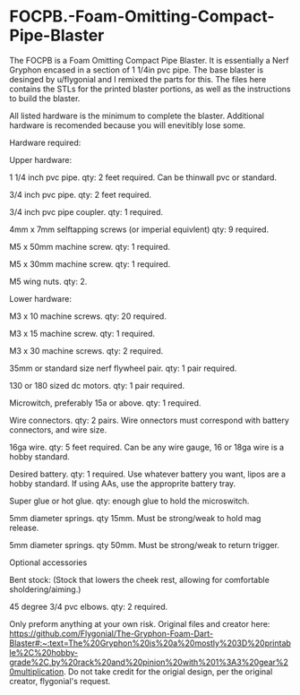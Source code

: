 # FOCPB.-Foam-Omitting-Compact-Pipe-Blaster
The FOCPB is a Foam Omitting Compact Pipe Blaster. It is essentially a Nerf Gryphon encased in a section of 1 1/4in pvc pipe. The base blaster is desinged by u/flygonial and I remixed the parts for this. The files here contains the STLs for the printed blaster portions, as well as the instructions to build the blaster.

All listed hardware is the minimum to complete the blaster. Additional hardware is recomended because you will enevitibly lose some. 

Hardware required:

 Upper hardware:

   1 1/4 inch pvc pipe. qty: 2 feet required. Can be thinwall pvc or standard.

   3/4 inch pvc pipe. qty: 2 feet required.

   3/4 inch pvc pipe coupler. qty: 1 required. 

   4mm x 7mm selftapping screws (or imperial equivlent) qty: 9 required. 

   M5 x 50mm machine screw. qty: 1 required.

   M5 x 30mm machine screw. qty: 1 required.

   M5 wing nuts. qty: 2.

 Lower hardware:

   M3 x 10 machine screws. qty: 20 required.

   M3 x 15 machine screw. qty: 1 required.

   M3 x 30 machine screws. qty: 2 required.

   35mm or standard size nerf flywheel pair. qty: 1 pair required.

   130 or 180 sized dc motors. qty: 1 pair required.

   Microwitch, preferably 15a or above. qty: 1 required.

   Wire connectors. qty: 2 pairs. Wire onnectors must correspond with battery connectors, and wire size. 

   16ga wire. qty: 5 feet required. Can be any wire gauge, 16 or 18ga wire is a hobby standard.
   
   Desired battery. qty: 1 required. Use whatever battery you want, lipos are a hobby standard. If using AAs, use the approprite battery tray.

   Super glue or hot glue. qty: enough glue to hold the microswitch. 

   5mm diameter springs. qty 15mm. Must be strong/weak to hold mag release.

   5mm diameter springs. qty 50mm. Must be strong/weak to return trigger.

 Optional accessories 
    
  Bent stock: (Stock that lowers the cheek rest, allowing for comfortable sholdering/aiming.)
      
   45 degree 3/4 pvc elbows. qty: 2 required.
   
   
   
   Only preform anything at your own risk. Original files and creator here: https://github.com/Flygonial/The-Gryphon-Foam-Dart-Blaster#:~:text=The%20Gryphon%20is%20a%20mostly%203D%20printable%2C%20hobby-grade%2C,by%20rack%20and%20pinion%20with%201%3A3%20gear%20multiplication. Do not take credit for the origial design, per the original creator, flygonial's request.
  
   
    



